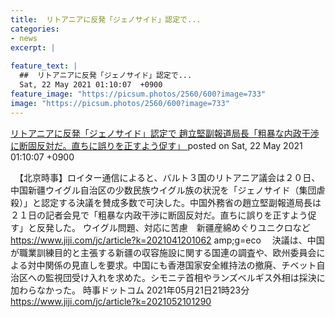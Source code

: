 ```yaml
---
title:  リトアニアに反発「ジェノサイド」認定で...
categories:
- news
excerpt: |
  
feature_text: |
  ##  リトアニアに反発「ジェノサイド」認定で...
  Sat, 22 May 2021 01:10:07  +0900
feature_image: "https://picsum.photos/2560/600?image=733"
image: "https://picsum.photos/2560/600?image=733"
---
```


[ リトアニアに反発「ジェノサイド」認定で 趙立堅副報道局長「粗暴な内政干渉に断固反対だ。直ちに誤りを正すよう促す」  ](https://lavender.5ch.net/test/read.cgi/news4plus/1621613407/)
posted on Sat, 22 May 2021 01:10:07  +0900

<!--more-->

　【北京時事】ロイター通信によると、バルト３国のリトアニア議会は２０日、中国新疆ウイグル自治区の少数民族ウイグル族の状況を「ジェノサイド（集団虐殺）」と認定する決議を賛成多数で可決した。中国外務省の趙立堅副報道局長は２１日の記者会見で「粗暴な内政干渉に断固反対だ。直ちに誤りを正すよう促す」と反発した。 ウイグル問題、対応に苦慮　新疆産綿めぐりユニクロなど https://www.jiji.com/jc/article?k=2021041201062 amp;g=eco 　決議は、中国が職業訓練目的と主張する新疆の収容施設に関する国連の調査や、欧州委員会による対中関係の見直しを要求。中国にも香港国家安全維持法の撤廃、チベット自治区への監視団受け入れを求めた。シモニテ首相やランズベルギス外相は採決に加わらなかった。 時事ドットコム 2021年05月21日21時23分 https://www.jiji.com/jc/article?k=2021052101290
